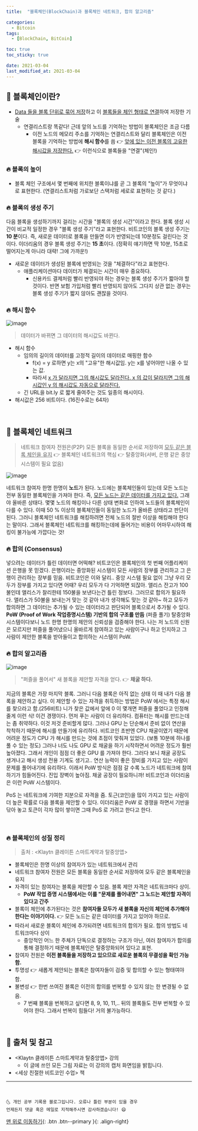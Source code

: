 ```yaml
---
title:  "블록체인(BlockChain)과 블록체인 네트워크, 합의 알고리즘" 

categories:
  - Bitcoin
tags:
  - [BlockChain, BitCoin]

toc: true
toc_sticky: true

date: 2021-03-04
last_modified_at: 2021-03-04
---
```


## 🚀 블록체인이란?

- <u>Data 들을 블록 단위로 묶어 저장</u>하고 이 <u>블록들을 체인 형태로 연결</u>하여 저장한 기술
  - 연결리스트랑 똑같다! 근데 앞의 노드를 기억하는 방법이 블록체인은 조금 다름  
    - 이전 노드의 메모리 주소를 기억하는 연결리스트와 달리 블록체인은 이전 블록을 기억하는 방법에 **해시 함수**를 씀 👉 <u>앞에 있는 이전 블록의 고유한 해시값을 저장한다.</u> 👉 이런식으로 블록들을 "연결"(체인!) 

### 🔥 블록의 높이

- 블록 체인 구조에서 몇 번째에 위치한 블록이냐를 곧 그 블록의 "높이"가 무엇이냐로 표현한다. (연결리스트처럼 가로보단 스택처럼 세로로 표현하는 것 같다.) 

### 🔥 블록의 생성 주기

다음 블록을 생성하기까지 걸리는 시간을 "블록의 생성 시간"이라고 한다. 블록 생성 시간이 비교적 일정한 경우 "블록 생성 주기"라고 표현한다. 비트코인의 블록 생성 주기는 **10 분**이다. 즉, 새로운 데이터로 블록을 만들면 이가 반영되는데 10분정도 걸린다는 것이다. 이더리움의 경우 블록 생성 주기는 **15 초**이다. (정확히 얘기하면 딱 10분, 15초로 떨어지는게 아니라 대략! 그에 가까운!)

- 새로운 데이터가 생성된 블록에 반영되는 것을 "체결하다"라고 표현한다. 
  - 애플리케이션마다 데이터가 체결되는 시간이 매우 중요하다. 
    - 신용카드 결제처럼 빨리 반영되야 하는 경우는 블록 생성 주기가 짧아야 할 것이다. 반면 보험 가입처럼 빨리 반영되지 않아도 그다지 상관 없는 경우는 블록 생성 주기가 짧지 않아도 괜찮을 것이다.

### 🔥 해시 함수

![image](https://user-images.githubusercontent.com/42318591/110067659-85127a80-7db7-11eb-8a90-dc4d6c06e14d.png)

> 데이터가 바뀌면 그 데이터의 해시값도 바뀐다.

- 해시 함수
  - 임의의 길이의 데이터를 고정적 길이의 데이터로 매핑한 함수
    - f(x) = y 로하면 y는 x의 "고유"한 해시값임. y는 x를 넣어야만 나올 수 있는 값. 
    - 따라서 <u>x 가 달라지면 그의 해시값도 달라진다. x 의 값이 달라지면 그의 해시값인 y 의 해시값도 자동으로 달라진다.</u>
  - 긴 URL을 bit.ly 로 짧게 줄여주는 것도 일종의 해시이다.
- 해시값은 256 비트이다. (16진수로는 64자)

<br>

## 🚀 블록체인 네트워크

> 네트워크 참여자 전원은(P2P) 모든 블록을 동일한 순서로 저장하여 <u>모두 같은 블록 체인을 유지</u> 👉 블록체인 네트워크의 핵심 👉 탈중앙화(서버, 은행 같은 중앙시스템이 필요 없음)

![image](https://user-images.githubusercontent.com/42318591/110071766-f6eec200-7dbf-11eb-83e7-123eb0890b4c.png)

네트워크 참여자 한명 한명이 **노드**가 된다. 노드에는 블록체인들이 있는데 모든 노드는 전부 동일한 블록체인을 가져야 한다. 즉, <u>모든 노드는 같은 데이터를 가지고 있다.</u> 그래야 올바른 상태다. 몇몇 노드의 해킹이나 다른 상태 변화로 인하여 노드들의 블록체인이 다를 수 있다. 이때 50 % 이상의 블록체인들이 동일한 노드가 올바른 상태라고 판단이 된다. 그러니 블록체인 네트워크를 해킹하려면 전체 노드의 절반 이상을 해킹해야 한다는 말이다. 그래서 블록체인 네트워크를 해킹하는데에 들어가는 비용이 어마무시하여 해킹이 불가능에 가깝다는 것!

### 🔥 합의 (Consensus)

넣으려는 데이터가 틀린 데이터면 어떡해? 비트코인은 블록체인의 첫 번째 어플리케이션
은행을 못 믿겠다. 은행이라는 중앙화된 시스템이 모든 사람의 장부를 관리하고 그 은행이 관리하는 장부를 믿음. 비트코인은 이와 달리.. 중앙 시스템 필요 없이 그냥 우리 모두가 장부를 가지고 있다면 어때? 우리 모두가 다 기억하면 되잖아. 앨리스 잔고가 100불인데 앨리스가 찰리한테 150불을 보낸다는건 틀린 정보다. 그러므로 합의가 필요하다. 앨리스가 50불을 보내는거 맞는 것 같아 내가 생각해도 맞는 것 같아~ 하고 모두가 합의하면 그 데이터는 추가될 수 있는 데이터라고 판단되어 블록으로서 추가될 수 있다. **PoW (Proof of Work 작업증명시스템) 기반의 합의 구조를 만듬** (퍼즐 풀기) 탈중앙화 시스템이다보니 노드 한명 한명의 제안의 신뢰성을 검증해야 한다. 나는 저 노드의 신원은 모르지만 퍼즐을 풀어냈으니 올바르게 참여하고 있는 사람이구나 하고 인지하고 그 사람이 제안한 블록을 받아들이고 합의하는 시스템이 PoW.

### 🔥 합의 알고리즘 

![image](https://user-images.githubusercontent.com/42318591/110075676-839c7e80-7dc6-11eb-881d-947cc05962f5.png)


> "퍼즐을 풀어서" 새 블록을 제안할 자격을 얻다. 👉 **채굴 하다.**

지금의 블록은 가장 마지막 블록. 그러니 다음 블록은 아직 없는 상태 이 때 내가 다음 블록을 제안하고 싶다. 이 제안할 수 있는 자격을 취득하는 방법은 PoW 에서는 특정 해시를 찾으라고 함.(256비트) 니가 찾은 값에서 앞에 0 이 몇개면 퍼즐을 풀었다고 인정해줄게 이런 식! 이건 경쟁이다. 먼저 푸는 사람이 더 유리하다. 컴퓨터는 해시를 만드는데는 좀 취약하다. 이것 저것 준비할게 많다. 그러나 GPU 는 단순해서 준비 없이 연산을 착착하기 때문에 해시를 만들기에 유리하다. 비트코인 초반엔 CPU 채굴이였기 때문에 어려운 정도가 CPU 가 해시를 만드는 것에 초점이 맞춰져 있었다. (보통 10분에 하나를 풀 수 있는 정도) 그러나 너도 나도 GPU 로 채굴을 하기 시작하면서 어려운 정도가 훨씬 높아졌다. 그래서 개인이 점점 더 좋은 GPU 를 가져야 한다. 그러다 보니 채굴 공장도 생겨나고 해시 생성 전용 기계도 생기고.. 연산 능력이 좋은 장비를 가지고 있는 사람이 문제를 풀어내기에 유리하다. 이래서 PoW 방식은 점점 갈 수록 노드가 네트워크에 참여하기가 힘들어진다. 진입 장벽이 높아짐. 채굴 공장이 필요하니까! 비트코인과 이더리움은 이런 PoW 시스템이다. 

PoS 는 네트워크에 기여한 지분으로 자격을 줌. 토근(코인)을 많이 가지고 있는 사람이 더 높은 확률로 다음 블록을 제안할 수 있다. 이더리움은 PoW 로 경쟁을 하면서 기반을 닦아 놓고 토큰이 각자 많이 쌓이면 그때 PoS 로 가려고 한다고 한다.

<br>

### 🔥 블록체인의 성질 정리

> 출처 : \<Klaytn 클레이튼 스마트계약과 탈중앙앱>

- 블록체인은 한명 이상의 참여자가 있는 네트워크에서 관리
- 네트워크 참여자 전원은 모든 블록을 동일한 순서로 저장하여 모두 같은 블록체인을 유지
- 자격이 있는 참여자는 블록을 제안할 수 있음. 블록 제안 자격은 네트워크마다 상이.
  - **PoW 작업 증명 시스템에서는 이를 "문제를 풀어내면" 그 노드는 제안할 자격이 있다고 간주**
- 블록이 체인에 추가된다는 것은 **참여자들 모두가 새 블록을 자신의 체인에 추가해야한다는 이야기이다.** 👉 모든 노드는 같은 데이터를 가지고 있어야 하므로.
- 따라서 새로운 블록이 체인에 추가되려면 네트워크의 합의가 필요. 합의 방법도 네트워크마다 상이
  - 중앙적인 어느 한 주체가 단독으로 결정하는 구조가 아닌, 여러 참여자가 합의를 통해 결정하기 때문에 블록체인은 탈중앙화되어 있다고 표현.
- 참여자 전원은 **이전 블록들을 저장하고 있으므로 새로운 블록의 무결성을 확인 가능함.**
- 투명성 👉 새롭게 제안되는 블록은 참여자들이 검증 및 합의할 수 있는 형태여야 함.
- 불변성 👉 한번 쓰여진 블록은 이전의 합의를 번복할 수 있지 않는 한 변경될 수 없음.
  - 7 번째 블록을 번복하고 싶다면 8, 9, 10, 11,.. 뒤의 블록들도 전부 번복할 수 있어야 한다. 그래서 번복이 힘들다! 거의 불가능하다.

<br>

## 🚀 출처 및 참고

- \<Klaytn 클레이튼 스마트계약과 탈중앙앱> 강의
  - 이 글에 쓰인 모든 그림 자료는 이 강의의 캡처 화면임을 밝힙니다.
- \<세상 친절한 비트코인 수업> 책

***
<br>

    🌜 개인 공부 기록용 블로그입니다. 오류나 틀린 부분이 있을 경우 
    언제든지 댓글 혹은 메일로 지적해주시면 감사하겠습니다! 😄

[맨 위로 이동하기](#){: .btn .btn--primary }{: .align-right}